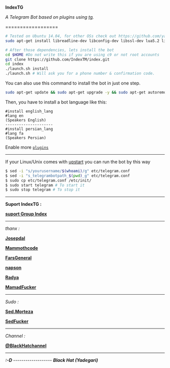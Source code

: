 <B>IndexTG</B>

<I>A Telegram Bot based on plugins using [tg](https://github.com/vysheng/tg).</I>

==================

```bash
# Tested on Ubuntu 14.04, for other OSs check out https://github.com/yagop/telegram-bot/wiki/Installation
sudo apt-get install libreadline-dev libconfig-dev libssl-dev lua5.2 liblua5.2-dev libevent-dev make unzip git redis-server g++ libjansson-dev libpython-dev expat libexpat1-dev
```

```bash
# After those dependencies, lets install the bot
cd $HOME #Do not write this if you are using c9 or not root accounts
git clone https://github.com/IndexTM/index.git
cd index
./launch.sh install
./launch.sh # Will ask you for a phone number & confirmation code.
```
You can also use this command to install the bot in just one step.
```bash
sudo apt-get update && sudo apt-get upgrade -y && sudo apt-get autoremove && sudo apt-get autoclean && sudo apt-get install libreadline-dev libconfig-dev libssl-dev lua5.2 liblua5.2-dev libevent-dev make unzip git redis-server g++ libjansson-dev libpython-dev expat libexpat1-dev -y && cd $HOME && rm -rf index && rm -rf .telegram-cli && git clone https://github.com/IndexTM/index.git && cd index && ./launch.sh install && ./launch.sh
```
Then, you have to install a bot language like this:
```
#install english_lang
#lang en
(Speakers English)
---------------------
#install persian_lang
#lang fa
(Speakers Persian)
```

Enable more [`plugins`](https://github.com/yagop/Talibot/tree/supergroups/plugins)

------------

If your Linux/Unix comes with [upstart](http://upstart.ubuntu.com/) you can run the bot by this way
```bash
$ sed -i "s/yourusername/$(whoami)/g" etc/telegram.conf
$ sed -i "s_telegrambotpath_$(pwd)_g" etc/telegram.conf
$ sudo cp etc/telegram.conf /etc/init/
$ sudo start telegram # To start it
$ sudo stop telegram # To stop it
```

-------------------------------------

<B>Suport IndexTG :

[suport Group Index](https://telegram.me/joinchat/DRVuDAjDa98OGV4UMRuFkw)</B>

-----------------
  <I> thanx :</I>

<B>[Josepdal](https://telegram.me/Josepdal)


[Mammothcode](https://telegram.me/Mammothcode)


[FarsGeneral](https://telegram.me/FarsGeneral)


[napson](https://telegram.me/napson)


[Radya](https://telegram.me/error_log)


[MamadFucker](https://telegram.me/mamadFucker)</B>

-------------------

  <I> Sudo :</I>

<B>[Sed.Morteza](https://telegram.me/MasterTG) 


[SedFucker](https://telegram.me/SedFucker)</B>

-------------------

  <I> Channel :</I>
   
 <B> [@BlackHatchannel](https://telegram.me/BlackHatchannel)</B>
   
-------------------
<B>
 <I>:-D<I>
</B>
-------------------
<B>
Black Hat (Yadegari)
</B>
